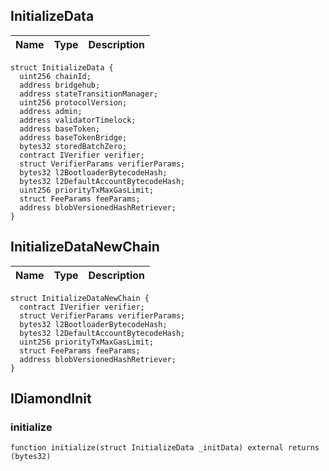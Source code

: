 ## InitializeData

| Name | Type | Description |
| ---- | ---- | ----------- |

```solidity
struct InitializeData {
  uint256 chainId;
  address bridgehub;
  address stateTransitionManager;
  uint256 protocolVersion;
  address admin;
  address validatorTimelock;
  address baseToken;
  address baseTokenBridge;
  bytes32 storedBatchZero;
  contract IVerifier verifier;
  struct VerifierParams verifierParams;
  bytes32 l2BootloaderBytecodeHash;
  bytes32 l2DefaultAccountBytecodeHash;
  uint256 priorityTxMaxGasLimit;
  struct FeeParams feeParams;
  address blobVersionedHashRetriever;
}
```
## InitializeDataNewChain

| Name | Type | Description |
| ---- | ---- | ----------- |

```solidity
struct InitializeDataNewChain {
  contract IVerifier verifier;
  struct VerifierParams verifierParams;
  bytes32 l2BootloaderBytecodeHash;
  bytes32 l2DefaultAccountBytecodeHash;
  uint256 priorityTxMaxGasLimit;
  struct FeeParams feeParams;
  address blobVersionedHashRetriever;
}
```
## IDiamondInit

### initialize

```solidity
function initialize(struct InitializeData _initData) external returns (bytes32)
```

